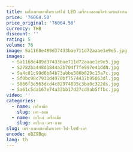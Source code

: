 ```yaml
---
title: เครื่องทดสอบไดรเวอร์ไฟ LED เครื่องทดสอบไดร์เวอร์พลังงาน
price: '76064.50'
price_original: '76064.50'
currency: THB
discount: ''
rating: 5
volume: 76
image: Sa1168e489d37433bae711d72aaae1e9e5.jpg
images:
  - Sa1168e489d37433bae711d72aaae1e9e5.jpg
  - S2782ba448d1844a2b704f7fe997e41ddN.jpg
  - Sa4c81c99d6b84b73abbe586b829c15a7c.jpg
  - Sf0bc98c7931d4970bf7574437b95063dl.jpg
  - S066f3e563dcd4c82974895c3ba0c322ds.jpg
  - Sa61c5da167e74a33bb17d27cd9ab5ffbc.jpg
video: ''
categories:
  - name: เครื่องมือ
    slug: เคร-องม
  - name: อะไหล่ เครื่องมือ
    slug: อะไหล-เคร-องม
slug: เคร-องทดสอบไดรเวอร-ไฟ-led-เคร
encode: oBZ9Bqu
lang: th
---
```

  